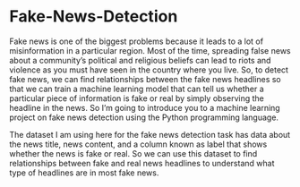 # Fake-News-Detection
Fake news is one of the biggest problems because it leads to a lot of misinformation in a particular region. Most of the time, spreading false news about a community’s political and religious beliefs can lead to riots and violence as you must have seen in the country where you live. So, to detect fake news, we can find relationships between the fake news headlines so that we can train a machine learning model that can tell us whether a particular piece of information is fake or real by simply observing the headline in the news. So I’m going to introduce you to a machine learning project on fake news detection using the Python programming language.

The dataset I am using here for the fake news detection task has data about the news title, news content, and a column known as label that shows whether the news is fake or real. So we can use this dataset to find relationships between fake and real news headlines to understand what type of headlines are in most fake news.
